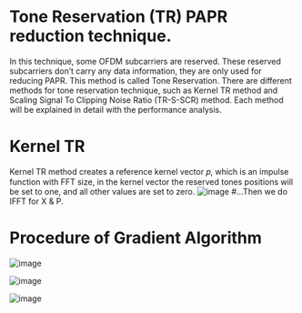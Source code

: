 # Tone Reservation (TR) PAPR reduction technique.
In this technique, some OFDM subcarriers are reserved. These reserved subcarriers don’t carry any data information,
they are only used for reducing PAPR. This method is called Tone Reservation.
There are different methods for tone reservation technique, such as Kernel TR method and Scaling Signal To Clipping Noise Ratio (TR-S-SCR) method.
Each method will be explained in detail with the performance analysis.

# Kernel TR
Kernel TR method creates a reference kernel vector 𝑝, which is an impulse function with FFT size,
in the kernel vector the reserved tones positions will be set to one, and all other values are set to zero. 
![image](https://github.com/Metwaly-yahia/Tone_Reservation/assets/81784667/2f89baf5-e3f5-4ba5-b167-e171a707b108)
#…Then we do IFFT for X & P.

# Procedure of Gradient Algorithm

![image](https://github.com/Metwaly-yahia/Tone_Reservation/assets/81784667/9009e7e9-90fc-422d-a73a-8d1455622bbc)

![image](https://github.com/Metwaly-yahia/Tone_Reservation/assets/81784667/fe25df85-9f79-4012-af33-a38d69bc0138)

![image](https://github.com/Metwaly-yahia/Tone_Reservation/assets/81784667/07d3605e-e8a3-4ae4-8de6-7ea5bcd14aad)





